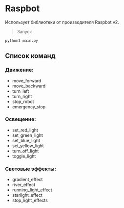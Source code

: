 # Raspbot

Использует библиотеки от производителя Raspbot v2.



> Запуск
```bash
python3 main.py
```
## Список команд

### Движение:
- move_forward
- move_backward
- turn_left
- turn_right
- stop_robot
- emergency_stop

### Освещение:
- set_red_light
- set_green_light
- set_blue_light
- set_yellow_light
- turn_off_light
- toggle_light

### Световые эффекты:
- gradient_effect
- river_effect
- running_light_effect
- starlight_effect
- stop_light_effects
